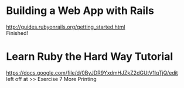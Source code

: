 Building a Web App with Rails
==============================

http://guides.rubyonrails.org/getting_started.html <br>
Finished!

Learn Ruby the Hard Way Tutorial
=================================

https://docs.google.com/file/d/0ByJDR9YxdmHJZkZ2dGUtV1lqTjQ/edit <br>
left off at >> Exercise 7 More Printing

